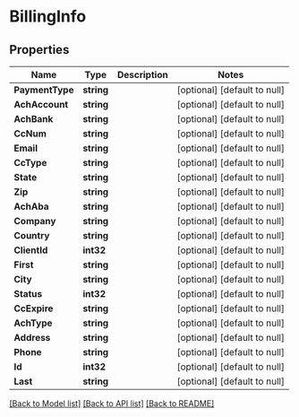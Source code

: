 # BillingInfo

## Properties
Name | Type | Description | Notes
------------ | ------------- | ------------- | -------------
**PaymentType** | **string** |  | [optional] [default to null]
**AchAccount** | **string** |  | [optional] [default to null]
**AchBank** | **string** |  | [optional] [default to null]
**CcNum** | **string** |  | [optional] [default to null]
**Email** | **string** |  | [optional] [default to null]
**CcType** | **string** |  | [optional] [default to null]
**State** | **string** |  | [optional] [default to null]
**Zip** | **string** |  | [optional] [default to null]
**AchAba** | **string** |  | [optional] [default to null]
**Company** | **string** |  | [optional] [default to null]
**Country** | **string** |  | [optional] [default to null]
**ClientId** | **int32** |  | [optional] [default to null]
**First** | **string** |  | [optional] [default to null]
**City** | **string** |  | [optional] [default to null]
**Status** | **int32** |  | [optional] [default to null]
**CcExpire** | **string** |  | [optional] [default to null]
**AchType** | **string** |  | [optional] [default to null]
**Address** | **string** |  | [optional] [default to null]
**Phone** | **string** |  | [optional] [default to null]
**Id** | **int32** |  | [optional] [default to null]
**Last** | **string** |  | [optional] [default to null]

[[Back to Model list]](../README.md#documentation-for-models) [[Back to API list]](../README.md#documentation-for-api-endpoints) [[Back to README]](../README.md)


